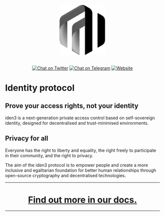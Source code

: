 <div align="center">
<img src="https://github.com/iden3/.github/blob/main/profile/logo-dark.svg" width="150"/>
</div>
<br />
<div align="center">

[![Chat on Twitter][ico-twitter]][link-twitter]
[![Chat on Telegram][ico-telegram]][link-telegram]
[![Website][ico-website]][link-website]

</div>

[ico-twitter]: https://img.shields.io/twitter/url?color=black&label=Iden3&logoColor=black&style=social&url=https%3A%2F%2Ftwitter.com%2Fidenthree
[ico-telegram]: https://img.shields.io/badge/telegram-telegram-black
[ico-website]: https://img.shields.io/website?up_color=black&up_message=iden3.io&url=https%3A%2F%2Fiden3.io

[link-twitter]: https://twitter.com/identhree
[link-telegram]: https://t.me/iden3io
[link-website]: https://iden3.io

# Identity protocol 

## Prove your access rights, not your identity

iden3 is a next-generation private access control based on self-sovereign identity, designed for decentralised and trust-minimised environments.

## Privacy for all

Everyone has the right to liberty and equality, the right freely to participate in their community, and the right to privacy.

The aim of the iden3 protocol is to empower people and create a more inclusive and egalitarian foundation for better human relationships through open-source cryptography and decentralised technologies.

---

# <div align="center"><b>[Find out more in our docs.](https://docs.iden3.io)</b></div>

---
